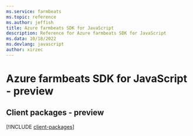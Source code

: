```yaml
---
ms.service: farmbeats
ms.topic: reference
ms.author: jeffish
title: Azure farmbeats SDK for JavaScript
description: Reference for Azure farmbeats SDK for JavaScript
ms.data: 10/18/2022
ms.devlang: javascript
author: xirzec
---
```

# Azure farmbeats SDK for JavaScript - preview

## Client packages - preview
[!INCLUDE [client-packages](farmbeats-client-index.md)]
